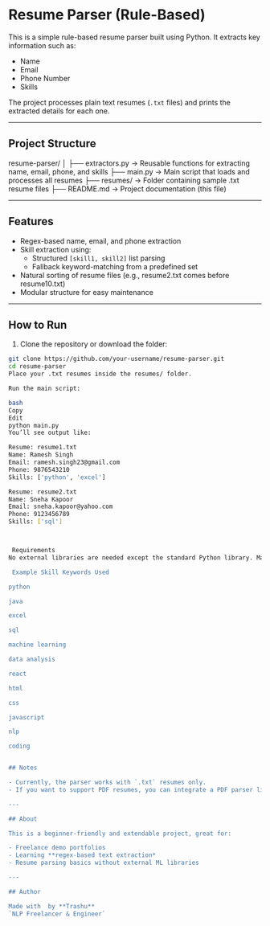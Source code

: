 # Resume Parser (Rule-Based)

This is a simple rule-based resume parser built using Python. It extracts key information such as:

- Name
- Email
- Phone Number
- Skills

The project processes plain text resumes (`.txt` files) and prints the extracted details for each one.

---

##  Project Structure

resume-parser/
│
├── extractors.py → Reusable functions for extracting name, email, phone, and skills
├── main.py → Main script that loads and processes all resumes
├── resumes/ → Folder containing sample .txt resume files
├── README.md → Project documentation (this file)


---

## Features

- Regex-based name, email, and phone extraction
- Skill extraction using:
  - Structured `[skill1, skill2]` list parsing
  - Fallback keyword-matching from a predefined set
- Natural sorting of resume files (e.g., resume2.txt comes before resume10.txt)
- Modular structure for easy maintenance

---

##  How to Run

1. Clone the repository or download the folder:

```bash
git clone https://github.com/your-username/resume-parser.git
cd resume-parser
Place your .txt resumes inside the resumes/ folder.

Run the main script:

bash
Copy
Edit
python main.py
You’ll see output like:

Resume: resume1.txt
Name: Ramesh Singh
Email: ramesh.singh23@gmail.com
Phone: 9876543210
Skills: ['python', 'excel']

Resume: resume2.txt
Name: Sneha Kapoor
Email: sneha.kapoor@yahoo.com
Phone: 9123456789
Skills: ['sql']



 Requirements
No external libraries are needed except the standard Python library. Make sure you're using Python 3.6+.

 Example Skill Keywords Used

python

java

excel

sql

machine learning

data analysis

react

html

css

javascript

nlp

coding


## Notes

- Currently, the parser works with `.txt` resumes only.  
- If you want to support PDF resumes, you can integrate a PDF parser like **pdfminer** or **PyMuPDF** in future versions.

---

## About

This is a beginner-friendly and extendable project, great for:

- Freelance demo portfolios 
- Learning **regex-based text extraction*
- Resume parsing basics without external ML libraries

---

## Author

Made with  by **Trashu**  
`NLP Freelancer & Engineer`
